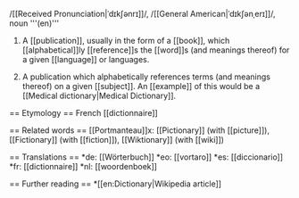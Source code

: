 /[[Received Pronunciation|ˈdɪkʃənrɪ]]/, /[[General American|ˈdɪkʃənˌerɪ]]/, noun '''(en)'''

1. A [[publication]], usually in the form of a [[book]], which [[alphabetical]]ly [[reference]]s the [[word]]s (and meanings thereof) for a given [[language]] or languages.

2. A publication which alphabetically references terms (and meanings thereof) on a given [[subject]]. An [[example]] of this would be a [[Medical dictionary|Medical Dictionary]].

== Etymology ==
French [[dictionnaire]]

== Related words ==
[[Portmanteau]]x: [[Pictionary]] (with [[picture]]), [[Fictionary]] (with [[fiction]]), [[Wiktionary]] (with [[wiki]])

== Translations ==
*de: [[Wörterbuch]]
*eo: [[vortaro]]
*es: [[diccionario]]
*fr: [[dictionnaire]]
*nl: [[woordenboek]]

== Further reading ==
*[[en:Dictionary|Wikipedia article]]